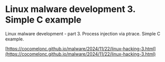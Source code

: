 # Linux malware development 3. Simple C example
Linux malware development - part 3. Process injection via ptrace. Simple C example.        

[https://cocomelonc.github.io/malware/2024/11/22/linux-hacking-3.html](https://cocomelonc.github.io/malware/2024/11/22/linux-hacking-3.html)      
